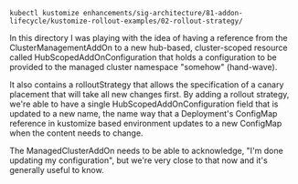 `kubectl kustomize enhancements/sig-architecture/81-addon-lifecycle/kustomize-rollout-examples/02-rollout-strategy/`

In this directory I was playing with the idea of having a reference from the ClusterManagementAddOn
to a new hub-based, cluster-scoped resource called HubScopedAddOnConfiguration that holds a
configuration to be provided to the managed cluster namespace "somehow" (hand-wave).

It also contains a rolloutStrategy that allows the specification of a canary placement that will
take all new changes first.
By adding a rollout strategy, we're able to have a single HubScopedAddOnConfiguration field that
is updated to a new name, the name way that a Deployment's ConfigMap reference in kustomize
based environment updates to a new ConfigMap when the content needs to change.

The ManagedClusterAddOn needs to be able to acknowledge, "I'm done updating my configuration",
but we're very close to that now and it's generally useful to know.